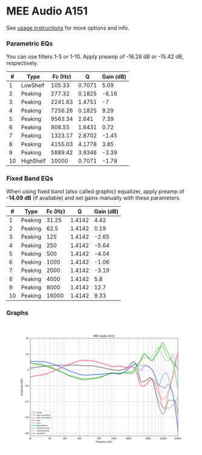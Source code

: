 # MEE Audio A151
See [usage instructions](https://github.com/jaakkopasanen/AutoEq#usage) for more options and info.

### Parametric EQs
You can use filters 1-5 or 1-10. Apply preamp of -16.28 dB or -15.42 dB, respectively.

|   # | Type      |   Fc (Hz) |      Q |   Gain (dB) |
|-----|-----------|-----------|--------|-------------|
|   1 | LowShelf  |    105.33 | 0.7071 |        5.09 |
|   2 | Peaking   |    277.32 | 0.1825 |       -6.16 |
|   3 | Peaking   |   2241.63 | 1.4751 |       -7    |
|   4 | Peaking   |   7256.26 | 0.1825 |        9.29 |
|   5 | Peaking   |   9563.34 | 2.641  |        7.39 |
|   6 | Peaking   |    808.55 | 1.6431 |        0.72 |
|   7 | Peaking   |   1323.17 | 2.8702 |       -1.45 |
|   8 | Peaking   |   4155.03 | 4.1778 |        3.85 |
|   9 | Peaking   |   5889.42 | 3.9346 |       -3.39 |
|  10 | HighShelf |  10000    | 0.7071 |       -1.78 |

### Fixed Band EQs
When using fixed band (also called graphic) equalizer, apply preamp of **-14.09 dB** (if available) and set gains manually with these parameters.

|   # | Type    |   Fc (Hz) |      Q |   Gain (dB) |
|-----|---------|-----------|--------|-------------|
|   1 | Peaking |     31.25 | 1.4142 |        4.42 |
|   2 | Peaking |     62.5  | 1.4142 |        0.19 |
|   3 | Peaking |    125    | 1.4142 |       -2.65 |
|   4 | Peaking |    250    | 1.4142 |       -5.64 |
|   5 | Peaking |    500    | 1.4142 |       -4.04 |
|   6 | Peaking |   1000    | 1.4142 |       -1.06 |
|   7 | Peaking |   2000    | 1.4142 |       -3.19 |
|   8 | Peaking |   4000    | 1.4142 |        5.8  |
|   9 | Peaking |   8000    | 1.4142 |       12.7  |
|  10 | Peaking |  16000    | 1.4142 |        9.33 |

### Graphs
![](./MEE%20Audio%20A151.png)
